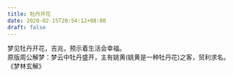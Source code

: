 ```yaml
---
title: 牡丹开花
date: 2020-02-15T20:54:12+08:00
draft: false
---
```


梦见牡丹开花，吉兆，预示着生活会幸福。<br>
原版周公解梦：梦云中牡丹盛开，主有姚黄(姚黄是一种牡丹花)之客，贸利求名。<br>
《梦林玄解》